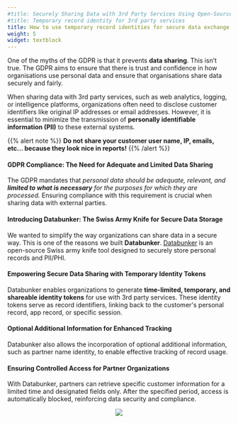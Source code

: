 ```yaml
---
#title: Securely Sharing Data with 3rd Party Services Using Open-Source Databunker
#title: Temporary record identity for 3rd party services
title: How to use temporary record identities for secure data exchange
weight: 5
widget: textblock
---
```

One of the myths of the GDPR is that it prevents **data sharing**. This isn’t true. The GDPR aims to ensure that there is trust and confidence in how organisations use personal data and ensure that organisations share data securely and fairly.

When sharing data with 3rd party services, such as web analytics, logging, or intelligence platforms, organizations often need to disclose customer identifiers like original IP addresses or email addresses. However, it is essential to minimize the transmission of **personally identifiable information (PII)** to these external systems.

{{% alert note %}}
**Do not share your customer user name, IP, emails, etc... because they look nice in reports!**
{{% /alert %}}

#### GDPR Compliance: The Need for Adequate and Limited Data Sharing
The GDPR mandates that *personal data should be adequate, relevant, and **limited to what is necessary** for the purposes for which they are processed.* Ensuring compliance with this requirement is crucial when sharing data with external parties.

#### Introducing Databunker: The Swiss Army Knife for Secure Data Storage
We wanted to simplify the way organizations can share data in a secure way. This is one of the reasons we built **Databunker**. [Databunker](https://databunker.org/) is an open-source Swiss army knife tool designed to securely store personal records and PII/PHI.

#### Empowering Secure Data Sharing with Temporary Identity Tokens
Databunker enables organizations to generate **time-limited, temporary, and shareable identity tokens** for use with 3rd party services. These identity tokens serve as record identifiers, linking back to the customer's personal record, app record, or specific session.

#### Optional Additional Information for Enhanced Tracking
Databunker also allows the incorporation of optional additional information, such as partner name identity, to enable effective tracking of record usage.

#### Ensuring Controlled Access for Partner Organizations
With Databunker, partners can retrieve specific customer information for a limited time and designated fields only. After the specified period, access is automatically blocked, reinforcing data security and compliance.

<center class="mt-5"><img src="featured.png" /></center>
